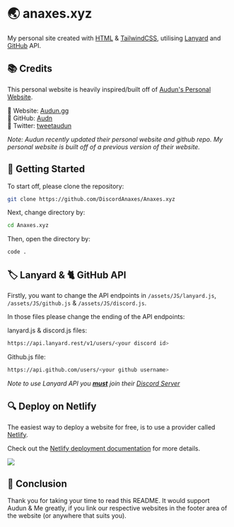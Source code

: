 # 🌏 anaxes.xyz
My personal site created with [HTML](https://www.w3schools.com/html/) & [TailwindCSS](https://tailwindcss.com), utilising [Lanyard](https://discord.com/invite/UrXF2cfJ7F) and [GitHub](https://api.github.com) API.


## 📚 Credits

This personal website is heavily inspired/built off of [Audun's Personal Website](https://audun.gg). 

🔗 Website: [Audun.gg](https://audun.gg) 
<br/>
🔗 GitHub: [Audn](https://github.com/audn)
<br/>
🔗 Twitter: [tweetaudun](https://twitter.com/tweetaudun)

*Note: Audun recently updated their personal website and github repo. My personal website is built off of a previous version of their website.*

## 🚀 Getting Started

To start off, please clone the repository:

```bash 
git clone https://github.com/DiscordAnaxes/Anaxes.xyz
```

Next, change directory by:

```bash
cd Anaxes.xyz
```

Then, open the directory by:

```bash
code .
```

## 🏷️ Lanyard & 🐈 GitHub API

Firstly, you want to change the API endpoints in `/assets/JS/lanyard.js`, `/assets/JS/github.js` & `/assets/JS/discord.js`.

In those files please change the ending of the API endpoints:

lanyard.js & discord.js files:

```bash
https://api.lanyard.rest/v1/users/<your discord id>
```

Github.js file:

```bash
https://api.github.com/users/<your github username>
```

*Note to use Lanyard API you <strong><u>must</u></strong> join their [Discord Server](https://discord.com/invite/UrXF2cfJ7F)*

## 🔍 Deploy on Netlify

The easiest way to deploy a website for free, is to use a provider called [Netlify](https://netlify.com).

Check out the [Netlify deployment documentation](https://www.netlify.com/blog/2016/09/29/a-step-by-step-guide-deploying-on-netlify/) for more details.

<a href="https://app.netlify.com/start/deploy?repository=https://github.com/DiscordAnaxes/Anaxes.xyz" target="_blank"><img src="https://www.netlify.com/img/deploy/button.svg"/></a>

## 👋 Conclusion

Thank you for taking your time to read this README. It would support Audun & Me greatly, if you link our respective websites in the footer area of the website (or anywhere that suits you).


